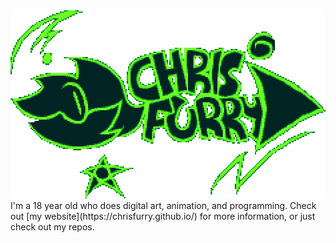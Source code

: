 <img src="Images/Logos/ChrisFurry.png">
I'm a 18 year old who does digital art, animation, and programming.
Check out [my website](https://chrisfurry.github.io/) for more information, or just check out my repos.
